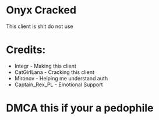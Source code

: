 # Onyx Cracked 
 This client is shit do not use


# Credits:

- Integr - Making this client
- CatGirlLana - Cracking this client
- Mironov - Helping me understand auth
- Captain_Rex_PL - Emotional Support




# DMCA this if your a pedophile
